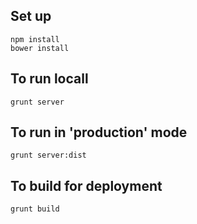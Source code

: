 ## Set up

	npm install
	bower install

## To run locall

	grunt server

## To run in 'production' mode

	grunt server:dist

## To build for deployment

	grunt build
